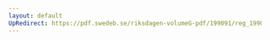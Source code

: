 ```yaml
---
layout: default
UpRedirect: https://pdf.swedeb.se/riksdagen-volumeG-pdf/199091/reg_199091/reg_199091_0394.pdf
---
```

